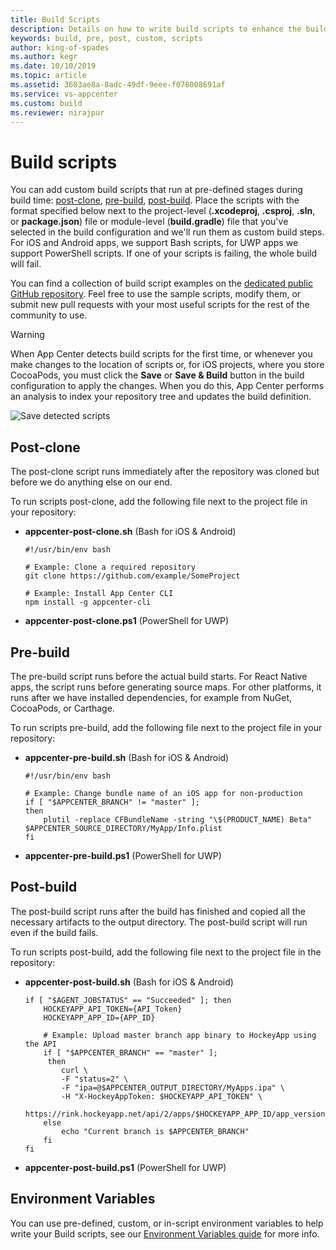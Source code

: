 ```yaml
---
title: Build Scripts
description: Details on how to write build scripts to enhance the build process
keywords: build, pre, post, custom, scripts
author: king-of-spades
ms.author: kegr
ms.date: 10/10/2019
ms.topic: article
ms.assetid: 3603ae8a-8adc-49df-9eee-f078008691af
ms.service: vs-appcenter
ms.custom: build
ms.reviewer: nirajpur
---
```


# Build scripts

You can add custom build scripts that run at pre-defined stages during build time: [post-clone](~/build/custom/scripts/index.md#post-clone), [pre-build](~/build/custom/scripts/index.md#pre-build), [post-build](~/build/custom/scripts/index.md#post-build). Place the scripts with the format specified below next to the project-level (**.xcodeproj**, **.csproj**, **.sln**, or **package.json**) file or module-level (**build.gradle**) file that you've selected in the build configuration and we'll run them as custom build steps. For iOS and Android apps, we support Bash scripts, for UWP apps we support PowerShell scripts. If one of your scripts is failing, the whole build will fail.

You can find a collection of build script examples on the [dedicated public GitHub repository](https://github.com/Microsoft/appcenter/tree/master/sample-build-scripts). Feel free to use the sample scripts, modify them, or submit new pull requests with your most useful scripts for the rest of the community to use.

> [!WARNING]
> When App Center detects build scripts for the first time, or whenever you make changes to the location of scripts or, for iOS projects, where you store CocoaPods, you must click the **Save** or **Save & Build** button in the build configuration to apply the changes. When you do this, App Center performs an analysis to index your repository tree and updates the build definition.

![Save detected scripts](~/build/custom/scripts/images/build-scripts-detected.png "Build configuration shows detected build scripts")

## Post-clone

The post-clone script runs immediately after the repository was cloned but before we do anything else on our end.

To run scripts post-clone, add the following file next to the project file in your repository:

- **appcenter-post-clone.sh** (Bash for iOS & Android)

    ```shell
    #!/usr/bin/env bash

    # Example: Clone a required repository
    git clone https://github.com/example/SomeProject

    # Example: Install App Center CLI
    npm install -g appcenter-cli
    ```

- **appcenter-post-clone.ps1** (PowerShell for UWP)

## Pre-build

The pre-build script runs before the actual build starts. For React Native apps, the script runs before generating source maps. For other platforms, it runs after we have installed dependencies, for example from NuGet, CocoaPods, or Carthage.

To run scripts pre-build, add the following file next to the project file in your repository:

- **appcenter-pre-build.sh** (Bash for iOS & Android)

    ```shell
    #!/usr/bin/env bash

    # Example: Change bundle name of an iOS app for non-production
    if [ "$APPCENTER_BRANCH" != "master" ];
    then
        plutil -replace CFBundleName -string "\$(PRODUCT_NAME) Beta" $APPCENTER_SOURCE_DIRECTORY/MyApp/Info.plist
    fi
    ```

- **appcenter-pre-build.ps1** (PowerShell for UWP)

## Post-build

The post-build script runs after the build has finished and copied all the necessary artifacts to the output directory. The post-build script will run even if the build fails.

To run scripts post-build, add the following file next to the project file in the repository:

- **appcenter-post-build.sh** (Bash for iOS & Android)

    ```shell
    if [ "$AGENT_JOBSTATUS" == "Succeeded" ]; then
        HOCKEYAPP_API_TOKEN={API_Token}
        HOCKEYAPP_APP_ID={APP_ID}

        # Example: Upload master branch app binary to HockeyApp using the API
        if [ "$APPCENTER_BRANCH" == "master" ];
         then
            curl \
            -F "status=2" \
            -F "ipa=@$APPCENTER_OUTPUT_DIRECTORY/MyApps.ipa" \
            -H "X-HockeyAppToken: $HOCKEYAPP_API_TOKEN" \
            https://rink.hockeyapp.net/api/2/apps/$HOCKEYAPP_APP_ID/app_versions/upload
        else
            echo "Current branch is $APPCENTER_BRANCH"
        fi
    fi
    ```

- **appcenter-post-build.ps1** (PowerShell for UWP)

## Environment Variables
You can use pre-defined, custom, or in-script environment variables to help write your Build scripts, see our [Environment Variables guide](~/build/custom/variables/index.md) for more info. 